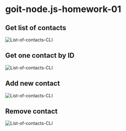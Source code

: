 # goit-node.js-homework-01

## Get list of contacts

![List-of-contacts-CLI](https://prnt.sc/2Vw3BnLNgJUC)

## Get one contact by ID

![List-of-contacts-CLI](https://prnt.sc/WXw8N36b3PNs)

## Add new contact

![List-of-contacts-CLI](https://prnt.sc/5vVSS6QUwSGH)

## Remove contact

![List-of-contacts-CLI](https://prnt.sc/UrEnFb-dEUBj)
